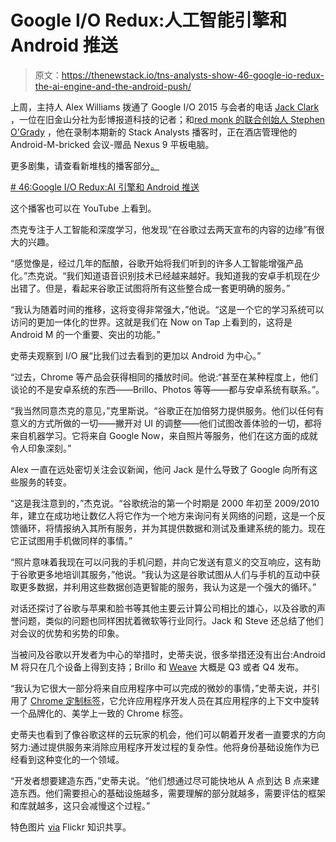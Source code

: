 # Google I/O Redux:人工智能引擎和 Android 推送

> 原文：<https://thenewstack.io/tns-analysts-show-46-google-io-redux-the-ai-engine-and-the-android-push/>

上周，主持人 Alex Williams 拨通了 Google I/O 2015 与会者的电话 [Jack Clark](https://twitter.com/mappingbabel) ，一位在旧金山分社为彭博报道科技的记者；和[red monk 的联合创始人 Stephen O'Grady](http://redmonk.com/sogrady/) ，他在录制本期新的 Stack Analysts 播客时，正在酒店管理他的 Android-M-bricked 会议-赠品 Nexus 9 平板电脑。

更多剧集，请查看新堆栈的播客部分[。](https://thenewstack.io/podcasts/)

[# 46:Google I/O Redux:AI 引擎和 Android 推送](https://thenewstack.simplecast.com/episodes/46-google-i-o-redux-the-ai-engine-and-the-android-push)

这个播客也可以在 YouTube 上看到。

杰克专注于人工智能和深度学习，他发现“在谷歌过去两天宣布的内容的边缘”有很大的兴趣。

“感觉像是，经过几年的酝酿，谷歌开始将我们听到的许多人工智能增强产品化。”杰克说。“我们知道语音识别技术已经越来越好。我知道我的安卓手机现在少出错了。但是，看起来谷歌正试图将所有这些整合成一套更明确的服务。”

“我认为随着时间的推移，这将变得非常强大，”他说。“这是一个它的学习系统可以访问的更加一体化的世界。这就是我们在 Now on Tap 上看到的，这将是 Android M 的一个重要、突出的功能。”

史蒂夫观察到 I/O 展“比我们过去看到的更加以 Android 为中心。”

“过去，Chrome 等产品会获得相同的播放时间。他说:“甚至在某种程度上，他们谈论的不是安卓系统的东西——Brillo、Photos 等等——都与安卓系统有联系。”。

“我当然同意杰克的意见，”克里斯说。“谷歌正在加倍努力提供服务。他们以任何有意义的方式所做的一切——撇开对 UI 的调整——他们试图改善体验的一切，都将来自机器学习。它将来自 Google Now，来自照片等服务，他们在这方面的成就令人印象深刻。”

Alex 一直在远处密切关注会议新闻，他问 Jack 是什么导致了 Google 向所有这些服务的转变。

“这是我注意到的，”杰克说。“谷歌统治的第一个时期是 2000 年初至 2009/2010 年，建立在成功地让数亿人将它作为一个地方来询问有关网络的问题，这是一个反馈循环，将情报纳入其所有服务，并为其提供数据和测试及重建系统的能力。现在它正试图用手机做同样的事情。”

“照片意味着我现在可以问我的手机问题，并向它发送有意义的交互响应，这有助于谷歌更多地培训其服务，”他说。“我认为这是谷歌试图从人们与手机的互动中获取更多数据，并利用这些数据创造更智能的服务，我认为这是一个强大的循环。”

对话还探讨了谷歌与苹果和脸书等其他主要云计算公司相比的雄心，以及谷歌的声誉问题，类似的问题也同样困扰着微软等行业同行。Jack 和 Steve 还总结了他们对会议的优势和劣势的印象。

当被问及谷歌以开发者为中心的举措时，史蒂夫说，很多举措还没有出台:Android M 将只在几个设备上得到支持；Brillo 和 [Weave](https://www.google.com/atap/project-jacquard/) 大概是 Q3 或者 Q4 发布。

“我认为它很大一部分将来自应用程序中可以完成的微妙的事情，”史蒂夫说，并引用了 [Chrome 定制标签](https://developer.chrome.com/multidevice/android/customtabs)，它允许应用程序开发人员在其应用程序的上下文中旋转一个品牌化的、美学上一致的 Chrome 标签。

史蒂夫也看到了像谷歌这样的云玩家的机会，他们可以朝着开发者一直要求的方向努力:通过提供服务来消除应用程序开发过程的复杂性。他将身份基础设施作为已经看到这种变化的一个领域。

“开发者想要建造东西，”史蒂夫说。“他们想通过尽可能快地从 A 点到达 B 点来建造东西。他们需要担心的基础设施越多，需要理解的部分就越多，需要评估的框架和库就越多，这只会减慢这个过程。”

特色图片 [via](https://www.flickr.com/photos/pestoverde/15031323426/in/photolist-oUgsLJ-oWipga-oDPfkP-n2Vwoa-oWgtpm-6uiF1r-opPkzH-oGiQ2M-oEh4Y1-opPw47-opP7Gu-oGiQ6z-opPRKa-83Eb2L-83McSm-8YmWpP-83uKPD-83xQNJ-83uFQp-83xKKo-83eW1T-83xShm-83xNU5-83uNaP-83xLM3-83xSZE-83xNnd-83xUv1-83HKPR-83xQ1Y-6sBJNb-83EYhJ-6sxywe-83hWRD-83xzN1-83LTQs-83urFB-83i5EE-83BSyi-83u58e-83EXSq-83cQxV-83LMnw-83cT46-83fZc7-83fWVJ-83fZgw-83E8em-6rtBkV-83B4Ma) Flickr 知识共享。

<svg xmlns:xlink="http://www.w3.org/1999/xlink" viewBox="0 0 68 31" version="1.1"><title>Group</title> <desc>Created with Sketch.</desc></svg>